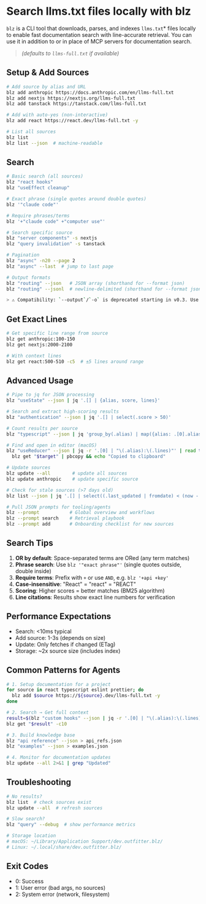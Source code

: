 # Search llms.txt files locally with blz

`blz` is a CLI tool that downloads, parses, and indexes `llms.txt`* files locally to enable fast documentation search with line-accurate retrieval. You can use it in addition to or in place of MCP servers for documentation search.

> *(defaults to `llms-full.txt` if available)*

## Setup & Add Sources

```bash
# Add source by alias and URL
blz add anthropic https://docs.anthropic.com/en/llms-full.txt
blz add nextjs https://nextjs.org/llms-full.txt
blz add tanstack https://tanstack.com/llms-full.txt

# Add with auto-yes (non-interactive)
blz add react https://react.dev/llms-full.txt -y

# List all sources
blz list
blz list --json  # machine-readable
```

## Search

```bash
# Basic search (all sources)
blz "react hooks"
blz "useEffect cleanup"

# Exact phrase (single quotes around double quotes)
blz '"claude code"'

# Require phrases/terms
blz '+"claude code" +"computer use"'

# Search specific source
blz "server components" -s nextjs
blz "query invalidation" -s tanstack

# Pagination
blz "async" -n20 --page 2
blz "async" --last  # jump to last page

# Output formats
blz "routing" --json   # JSON array (shorthand for --format json)
blz "routing" --jsonl  # newline-delimited (shorthand for --format jsonl)

> ⚠️ Compatibility: `--output`/`-o` is deprecated starting in v0.3. Use `--format`/`-f` or the shorthands `--json`/`--jsonl`.
```

## Get Exact Lines

```bash
# Get specific line range from source
blz get anthropic:100-150
blz get nextjs:2000-2100

# With context lines
blz get react:500-510 -c5  # ±5 lines around range
```

## Advanced Usage

```bash
# Pipe to jq for JSON processing
blz "useState" --json | jq '.[] | {alias, score, lines}'

# Search and extract high-scoring results
blz "authentication" --json | jq '.[] | select(.score > 50)'

# Count results per source
blz "typescript" --json | jq 'group_by(.alias) | map({alias: .[0].alias, count: length})'

# Find and open in editor (macOS)
blz "useReducer" --json | jq -r '.[0] | "\(.alias):\(.lines)"' | read target && \
  blz get "$target" | pbcopy && echo "Copied to clipboard"

# Update sources
blz update --all        # update all sources
blz update anthropic    # update specific source

# Check for stale sources (>7 days old)
blz list --json | jq '.[] | select((.last_updated | fromdate) < (now - 604800))'

# Pull JSON prompts for tooling/agents
blz --prompt           # Global overview and workflows
blz --prompt search    # Retrieval playbook
blz --prompt add       # Onboarding checklist for new sources
```

## Search Tips

1. **OR by default**: Space-separated terms are ORed (any term matches)
2. **Phrase search**: Use `blz '"exact phrase"'` (single quotes outside, double inside)
3. **Require terms**: Prefix with `+` or use `AND`, e.g. `blz '+api +key'`
4. **Case-insensitive**: "React" = "react" = "REACT"
5. **Scoring**: Higher scores = better matches (BM25 algorithm)
6. **Line citations**: Results show exact line numbers for verification

## Performance Expectations

- Search: <10ms typical
- Add source: 1-3s (depends on size)
- Update: Only fetches if changed (ETag)
- Storage: ~2x source size (includes index)

## Common Patterns for Agents

```bash
# 1. Setup documentation for a project
for source in react typescript eslint prettier; do
  blz add $source https://${source}.dev/llms-full.txt -y
done

# 2. Search → Get full context
result=$(blz "custom hooks" --json | jq -r '.[0] | "\(.alias):\(.lines)"')
blz get "$result" -c10

# 3. Build knowledge base
blz "api reference" --json > api_refs.json
blz "examples" --json > examples.json

# 4. Monitor for documentation updates
blz update --all 2>&1 | grep "Updated"
```

## Troubleshooting

```bash
# No results?
blz list  # check sources exist
blz update --all  # refresh sources

# Slow search?
blz "query" --debug  # show performance metrics

# Storage location
# macOS: ~/Library/Application Support/dev.outfitter.blz/
# Linux: ~/.local/share/dev.outfitter.blz/
```

## Exit Codes

- 0: Success
- 1: User error (bad args, no sources)
- 2: System error (network, filesystem)
